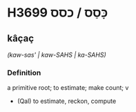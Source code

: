 # H3699 כָּסַס / כסס

## kâçaç

_(kaw-sas' | kaw-SAHS | ka-SAHS)_

### Definition

a primitive root; to estimate; make count; v

- (Qal) to estimate, reckon, compute
